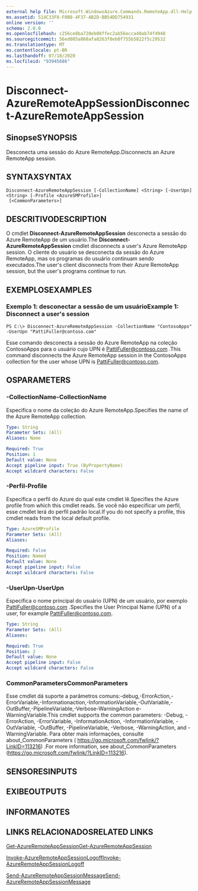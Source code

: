 ```yaml
---
external help file: Microsoft.WindowsAzure.Commands.RemoteApp.dll-Help.xml
ms.assetid: 514C33F8-F0B8-4F37-AB2D-BB54DD754931
online version: ''
schema: 2.0.0
ms.openlocfilehash: c256ce8ba720eb08ffec2ab56ecca40ab74f4948
ms.sourcegitcommit: 56ed085a868afa8263f8eb0f755b5822f5c29532
ms.translationtype: MT
ms.contentlocale: pt-BR
ms.lasthandoff: 07/18/2020
ms.locfileid: "93945686"
---
```

# <span data-ttu-id="52d07-101">Disconnect-AzureRemoteAppSession</span><span class="sxs-lookup"><span data-stu-id="52d07-101">Disconnect-AzureRemoteAppSession</span></span>

## <span data-ttu-id="52d07-102">Sinopse</span><span class="sxs-lookup"><span data-stu-id="52d07-102">SYNOPSIS</span></span>
<span data-ttu-id="52d07-103">Desconecta uma sessão do Azure RemoteApp.</span><span class="sxs-lookup"><span data-stu-id="52d07-103">Disconnects an Azure RemoteApp session.</span></span>

## <span data-ttu-id="52d07-104">SYNTAX</span><span class="sxs-lookup"><span data-stu-id="52d07-104">SYNTAX</span></span>

```
Disconnect-AzureRemoteAppSession [-CollectionName] <String> [-UserUpn] <String> [-Profile <AzureSMProfile>]
 [<CommonParameters>]
```

## <span data-ttu-id="52d07-105">DESCRITIVO</span><span class="sxs-lookup"><span data-stu-id="52d07-105">DESCRIPTION</span></span>
<span data-ttu-id="52d07-106">O cmdlet **Disconnect-AzureRemoteAppSession** desconecta a sessão do Azure RemoteApp de um usuário.</span><span class="sxs-lookup"><span data-stu-id="52d07-106">The **Disconnect-AzureRemoteAppSession** cmdlet disconnects a user's Azure RemoteApp session.</span></span>
<span data-ttu-id="52d07-107">O cliente do usuário se desconecta da sessão do Azure RemoteApp, mas os programas do usuário continuam sendo executados.</span><span class="sxs-lookup"><span data-stu-id="52d07-107">The user's client disconnects from their Azure RemoteApp session, but the user's programs continue to run.</span></span>

## <span data-ttu-id="52d07-108">EXEMPLOS</span><span class="sxs-lookup"><span data-stu-id="52d07-108">EXAMPLES</span></span>

### <span data-ttu-id="52d07-109">Exemplo 1: desconectar a sessão de um usuário</span><span class="sxs-lookup"><span data-stu-id="52d07-109">Example 1: Disconnect a user's session</span></span>
```
PS C:\> Disconnect-AzureRemoteAppSession -CollectionName "ContosoApps" -UserUpn "PattiFuller@contoso.com"
```

<span data-ttu-id="52d07-110">Esse comando desconecta a sessão do Azure RemoteApp na coleção ContosoApps para o usuário cujo UPN é PattiFuller@contoso.com .</span><span class="sxs-lookup"><span data-stu-id="52d07-110">This command disconnects the Azure RemoteApp session in the ContosoApps collection for the user whose UPN is PattiFuller@contoso.com.</span></span>

## <span data-ttu-id="52d07-111">OS</span><span class="sxs-lookup"><span data-stu-id="52d07-111">PARAMETERS</span></span>

### <span data-ttu-id="52d07-112">-CollectionName</span><span class="sxs-lookup"><span data-stu-id="52d07-112">-CollectionName</span></span>
<span data-ttu-id="52d07-113">Especifica o nome da coleção do Azure RemoteApp.</span><span class="sxs-lookup"><span data-stu-id="52d07-113">Specifies the name of the Azure RemoteApp collection.</span></span>

```yaml
Type: String
Parameter Sets: (All)
Aliases: Name

Required: True
Position: 1
Default value: None
Accept pipeline input: True (ByPropertyName)
Accept wildcard characters: False
```

### <span data-ttu-id="52d07-114">-Perfil</span><span class="sxs-lookup"><span data-stu-id="52d07-114">-Profile</span></span>
<span data-ttu-id="52d07-115">Especifica o perfil do Azure do qual este cmdlet lê.</span><span class="sxs-lookup"><span data-stu-id="52d07-115">Specifies the Azure profile from which this cmdlet reads.</span></span>
<span data-ttu-id="52d07-116">Se você não especificar um perfil, esse cmdlet lerá do perfil padrão local.</span><span class="sxs-lookup"><span data-stu-id="52d07-116">If you do not specify a profile, this cmdlet reads from the local default profile.</span></span>

```yaml
Type: AzureSMProfile
Parameter Sets: (All)
Aliases: 

Required: False
Position: Named
Default value: None
Accept pipeline input: False
Accept wildcard characters: False
```

### <span data-ttu-id="52d07-117">-UserUpn</span><span class="sxs-lookup"><span data-stu-id="52d07-117">-UserUpn</span></span>
<span data-ttu-id="52d07-118">Especifica o nome principal do usuário (UPN) de um usuário, por exemplo PattiFuller@contoso.com .</span><span class="sxs-lookup"><span data-stu-id="52d07-118">Specifies the User Principal Name (UPN) of a user, for example PattiFuller@contoso.com.</span></span>

```yaml
Type: String
Parameter Sets: (All)
Aliases: 

Required: True
Position: 2
Default value: None
Accept pipeline input: False
Accept wildcard characters: False
```

### <span data-ttu-id="52d07-119">CommonParameters</span><span class="sxs-lookup"><span data-stu-id="52d07-119">CommonParameters</span></span>
<span data-ttu-id="52d07-120">Esse cmdlet dá suporte a parâmetros comuns:-debug,-ErrorAction,-ErrorVariable,-Informationaction,-InformationVariable,-OutVariable,-OutBuffer,-PipelineVariable,-Verbose-WarningAction e-WarningVariable.</span><span class="sxs-lookup"><span data-stu-id="52d07-120">This cmdlet supports the common parameters: -Debug, -ErrorAction, -ErrorVariable, -InformationAction, -InformationVariable, -OutVariable, -OutBuffer, -PipelineVariable, -Verbose, -WarningAction, and -WarningVariable.</span></span> <span data-ttu-id="52d07-121">Para obter mais informações, consulte about_CommonParameters ( https://go.microsoft.com/fwlink/?LinkID=113216) .</span><span class="sxs-lookup"><span data-stu-id="52d07-121">For more information, see about_CommonParameters (https://go.microsoft.com/fwlink/?LinkID=113216).</span></span>

## <span data-ttu-id="52d07-122">SENSORES</span><span class="sxs-lookup"><span data-stu-id="52d07-122">INPUTS</span></span>

## <span data-ttu-id="52d07-123">EXIBE</span><span class="sxs-lookup"><span data-stu-id="52d07-123">OUTPUTS</span></span>

## <span data-ttu-id="52d07-124">INFORMA</span><span class="sxs-lookup"><span data-stu-id="52d07-124">NOTES</span></span>

## <span data-ttu-id="52d07-125">LINKS RELACIONADOS</span><span class="sxs-lookup"><span data-stu-id="52d07-125">RELATED LINKS</span></span>

[<span data-ttu-id="52d07-126">Get-AzureRemoteAppSession</span><span class="sxs-lookup"><span data-stu-id="52d07-126">Get-AzureRemoteAppSession</span></span>](./Get-AzureRemoteAppSession.md)

[<span data-ttu-id="52d07-127">Invoke-AzureRemoteAppSessionLogoff</span><span class="sxs-lookup"><span data-stu-id="52d07-127">Invoke-AzureRemoteAppSessionLogoff</span></span>](./Invoke-AzureRemoteAppSessionLogoff.md)

[<span data-ttu-id="52d07-128">Send-AzureRemoteAppSessionMessage</span><span class="sxs-lookup"><span data-stu-id="52d07-128">Send-AzureRemoteAppSessionMessage</span></span>](./Send-AzureRemoteAppSessionMessage.md)


